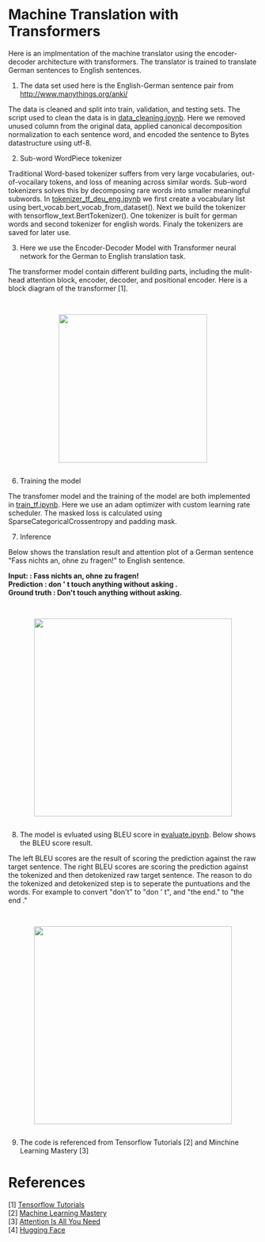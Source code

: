 # Machine Translation with Transformers 

Here is an implmentation of the machine translator using the encoder-decoder architecture with transformers. The translator is trained to translate German sentences to English sentences. <br/>


1. The data set used here is the English-German sentence pair from http://www.manythings.org/anki/

The data is cleaned and split into train, validation, and testing sets. The script used to clean the data is in [data_cleaning.ipynb](/Translator_Transformer/data_cleaning.ipynb). Here we removed unused column from the original data, applied canonical decomposition normalization to each sentence word, and encoded the sentence to Bytes datastructure using utf-8. 

2. Sub-word WordPiece tokenizer

Traditional Word-based tokenizer suffers from very large vocabularies, out-of-vocailary tokens, and loss of meaning across similar words. Sub-word tokenizers solves this by decomposing rare words into smaller meaningful subwords. In [tokenizer_tf_deu_eng.ipynb](/Translator_Transformer/tokenizer_tf_deu_eng.ipynb) we first create a vocabulary list using bert_vocab.bert_vocab_from_dataset(). Next we build the tokenizer with tensorflow_text.BertTokenizer(). One tokenizer is built for german words and second tokenizer for english words. Finaly the tokenizers are saved for later use. 

3. Here we use the Encoder-Decoder Model with Transformer neural network for the German to English translation task. 

The transformer model contain different building parts, including the mulit-head attention block, encoder, decoder, and positional encoder. Here is a block diagram of the transformer [1]. 

<pre><p align="center">
<img src="https://github.com/zzc01/Transformer/assets/86133411/b05f651e-2c70-4d2c-a164-be27b1f89e3b"  width="300" >
</p></pre>

6. Training the model 

The transfomer model and the training of the model are both implemented in [train_tf.ipynb](/Translator_Transformer/train_tf.ipynb). Here we use an adam optimizer with custom learning rate scheduler. The masked loss is calculated using SparseCategoricalCrossentropy and padding mask.  

7. Inference

Below shows the translation result and attention plot of a German sentence "Fass nichts an, ohne zu fragen!" to English sentence. </br>

**Input:         : Fass nichts an, ohne zu fragen!</br>**
**Prediction     : don ' t touch anything without asking .</br>**
**Ground truth   : Don't touch anything without asking.</br>**

<pre><p align="center">
<img src="https://github.com/zzc01/Transformer/assets/86133411/dad5085a-9165-40a4-a815-bd62f89be952"  width="400" >
</p></pre>


8. The model is evluated using BLEU score in [evaluate.ipynb](/Translator_Transformer/evaluate.ipynb). Below shows the BLEU score result. 

The left BLEU scores are the result of scoring the prediction against the raw target sentence. The right BLEU scores are scoring the prediction against the tokenized and then detokenized raw target sentence. The reason to do the tokenized and detokenized step is to seperate the puntuations and the words. For example to convert "don't" to "don ' t", and "the end." to "the end ."

<pre><p align="center">
<img src="https://github.com/zzc01/Transformer/assets/86133411/4d29b61e-4753-498c-939b-694859b67b5c"  width="400" >
</p></pre>

9. The code is referenced from Tensorflow Tutorials [2] and Minchine Learning Mastery [3]


# References 
[1] [Tensorflow Tutorials](https://www.tensorflow.org/text/tutorials) <br/>
[2] [Machine Learning Mastery](https://machinelearningmastery.com/) <br/> 
[3] [Attention Is All You Need](https://arxiv.org/pdf/1706.03762.pdf)<br/>
[4] [Hugging Face](https://huggingface.co/learn/nlp-course/chapter0/1?fw=pt) <br/>
